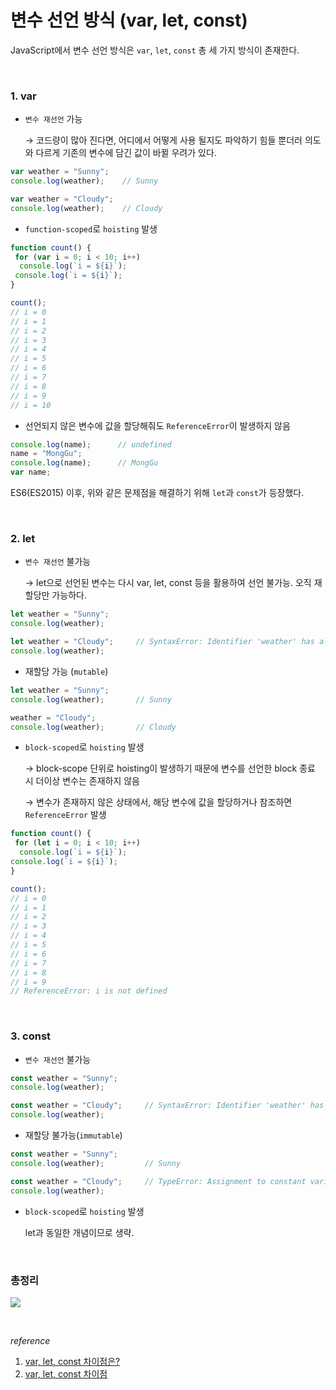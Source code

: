 # 변수 선언 방식 (var, let, const)

JavaScript에서 변수 선언 방식은 `var`, `let`, `const` 총 세 가지 방식이 존재한다.

<br>

### 1. var

- `변수 재선언` 가능

    → 코드량이 많아 진다면, 어디에서 어떻게 사용 될지도 파악하기 힘들 뿐더러 의도와 다르게 기존의 변수에 담긴 값이 바뀔 우려가 있다.

```jsx
var weather = "Sunny";
console.log(weather);    // Sunny

var weather = "Cloudy";
console.log(weather);    // Cloudy
```

- `function-scoped`로 `hoisting` 발생

```jsx
function count() {
 for (var i = 0; i < 10; i++)
  console.log(`i = ${i}`);
 console.log(`i = ${i}`);
}

count();
// i = 0
// i = 1
// i = 2
// i = 3
// i = 4
// i = 5
// i = 6
// i = 7
// i = 8
// i = 9
// i = 10
```

- 선언되지 않은 변수에 값을 할당해줘도 `ReferenceError`이 발생하지 않음

```jsx
console.log(name);      // undefined
name = "MongGu";
console.log(name);      // MongGu
var name;
```

ES6(ES2015) 이후, 위와 같은 문제점을 해결하기 위해 `let`과 `const`가 등장했다.

<br>

### 2. let

- `변수 재선언` 불가능

    → let으로 선언된 변수는 다시 var, let, const 등을 활용하여 선언 불가능. 오직 재할당만 가능하다.

```jsx
let weather = "Sunny";
console.log(weather);

let weather = "Cloudy";     // SyntaxError: Identifier 'weather' has already been declared
console.log(weather);
```

- 재할당 가능 (`mutable`)

```jsx
let weather = "Sunny";
console.log(weather);       // Sunny

weather = "Cloudy";
console.log(weather);       // Cloudy
```

- `block-scoped`로 `hoisting` 발생

    → block-scope 단위로 hoisting이 발생하기 때문에 변수를 선언한 block 종료 시 더이상 변수는 존재하지 않음

    → 변수가 존재하지 않은 상태에서, 해당 변수에 값을 할당하거나 참조하면 `ReferenceError` 발생

```jsx
function count() {
 for (let i = 0; i < 10; i++)
  console.log(`i = ${i}`);
console.log(`i = ${i}`);
}

count();
// i = 0
// i = 1
// i = 2
// i = 3
// i = 4
// i = 5
// i = 6
// i = 7
// i = 8
// i = 9
// ReferenceError: i is not defined
```

<br>

### 3. const

- `변수 재선언` 불가능

```jsx
const weather = "Sunny";
console.log(weather);          

const weather = "Cloudy";     // SyntaxError: Identifier 'weather' has already been declared
console.log(weather);
```

- 재할당 불가능(`immutable`)

```jsx
const weather = "Sunny";
console.log(weather);         // Sunny

const weather = "Cloudy";     // TypeError: Assignment to constant variable.
console.log(weather);
```

- `block-scoped`로 `hoisting` 발생

    let과 동일한 개념이므로 생략.

<br>

### 총정리
![](./photos/var,let,const.PNG)

<br>

_reference_
1. [var, let, const 차이점은?](https://gist.github.com/LeoHeo/7c2a2a6dbcf80becaaa1e61e90091e5d)
2. [var, let, const 차이점](https://velog.io/@bathingape/JavaScript-var-let-const-차이점)
